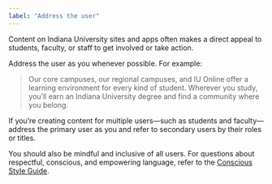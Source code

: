 ```yaml
---
label: "Address the user"
---
```

Content on Indiana University sites and apps often makes a direct appeal to students, faculty, or staff to get involved or take action.

Address the user as you whenever possible. For example:

> Our core campuses, our regional campuses, and IU Online offer a learning environment for every kind of student. Wherever you study, you’ll earn an Indiana University degree and find a community where you belong.

If you’re creating content for multiple users—such as students and faculty—address the primary user as you and refer to secondary users by their roles or titles.

You should also be mindful and inclusive of all users. For questions about respectful, conscious, and empowering language, refer to the [Conscious Style Guide](http://consciousstyleguide.com/).
